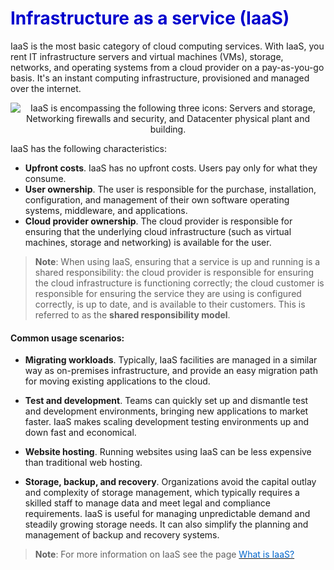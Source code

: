 <h1><strong><span style="color: #0000CD;">Infrastructure as a service (IaaS)</span></strong></h1>





IaaS is the most basic category of cloud computing services. With IaaS, you rent IT infrastructure servers and virtual machines (VMs), storage, networks, and operating systems from a cloud provider on a pay-as-you-go basis. It's an instant computing infrastructure, provisioned and managed over the internet.


<p style="text-align:center;"><img src="../Linked_Image_Files/iaas2.png" alt="IaaS is encompassing the following three icons: Servers and storage, Networking firewalls and security, and Datacenter physical plant and building."></p>

IaaS has the following characteristics:

- **Upfront costs**. IaaS has no upfront costs. Users pay only for what they consume.
- **User ownership**. The user is responsible for the purchase, installation, configuration, and management of their own software operating systems, middleware, and applications.
- **Cloud provider ownership**. The cloud provider is responsible for ensuring that the underlying cloud infrastructure (such as virtual machines, storage and networking) is available for the user.
 

> **Note**: When using IaaS, ensuring that a service is up and running is a shared responsibility: the cloud provider is responsible for ensuring the cloud infrastructure is functioning correctly; the cloud customer is responsible for ensuring the service they are using is configured correctly, is up to date, and is available to their customers. This is referred to as the **shared responsibility model**.




#### Common usage scenarios:

- **Migrating workloads**. Typically, IaaS facilities are managed in a similar way as on-premises infrastructure, and provide an easy migration path for moving existing applications to the cloud. 

- **Test and development**. Teams can quickly set up and dismantle test and development environments, bringing new applications to market faster. IaaS makes scaling development testing environments up and down fast and economical.

- **Website hosting**. Running websites using IaaS can be less expensive than traditional web hosting.

- **Storage, backup, and recovery**. Organizations avoid the capital outlay and complexity of storage management, which typically requires a skilled staff to manage data and meet legal and compliance requirements. IaaS is useful for managing unpredictable demand and steadily growing storage needs. It can also simplify the planning and management of backup and recovery systems.




> **Note**: For more information on IaaS see the page <a href="https://azure.microsoft.com/en-us/overview/what-is-iaas/" target="_blank"><span style="color: #0066cc;"> What is IaaS?</span></a>